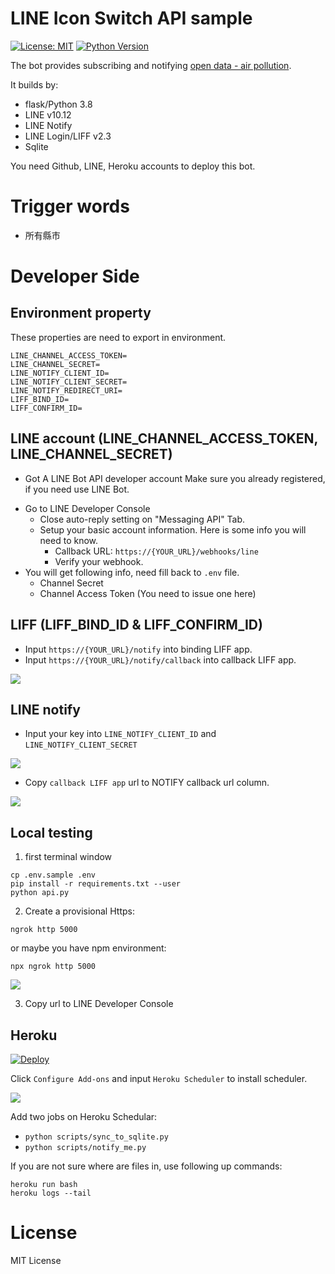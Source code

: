 # LINE Icon Switch API sample

[![License: MIT](https://img.shields.io/badge/License-MIT-blue.svg)](https://opensource.org/licenses/MIT)
[![Python Version](https://img.shields.io/badge/Python-%3E%3D%203.5-blue.svg)](https://badge.fury.io/py/lotify)

The bot provides subscribing and notifying [open data - air pollution](http://opendata.epa.gov.tw/webapi/Data/REWIQA/?$orderby=SiteName&$skip=0&$top=1000&format=json).

It builds by:

- flask/Python 3.8
- LINE v10.12
- LINE Notify
- LINE Login/LIFF v2.3
- Sqlite

You need Github, LINE, Heroku accounts to deploy this bot.

# Trigger words

- 所有縣市

# Developer Side

## Environment property

These properties are need to export in environment.

```
LINE_CHANNEL_ACCESS_TOKEN=
LINE_CHANNEL_SECRET=
LINE_NOTIFY_CLIENT_ID=
LINE_NOTIFY_CLIENT_SECRET=
LINE_NOTIFY_REDIRECT_URI=
LIFF_BIND_ID=
LIFF_CONFIRM_ID=
```

## LINE account (LINE_CHANNEL_ACCESS_TOKEN, LINE_CHANNEL_SECRET)

- Got A LINE Bot API developer account
  Make sure you already registered, if you need use LINE Bot.

* Go to LINE Developer Console
  - Close auto-reply setting on "Messaging API" Tab.
  - Setup your basic account information. Here is some info you will need to know.
    - Callback URL: `https://{YOUR_URL}/webhooks/line`
    - Verify your webhook.
* You will get following info, need fill back to `.env` file.
  - Channel Secret
  - Channel Access Token (You need to issue one here)

## LIFF (LIFF_BIND_ID & LIFF_CONFIRM_ID)

- Input `https://{YOUR_URL}/notify` into binding LIFF app.
- Input `https://{YOUR_URL}/notify/callback` into callback LIFF app.

![](https://i.imgur.com/yvldqPA.png)

## LINE notify

- Input your key into `LINE_NOTIFY_CLIENT_ID` and `LINE_NOTIFY_CLIENT_SECRET`

![](https://i.imgur.com/SZG7Re6.png)

- Copy `callback LIFF app` url to NOTIFY callback url column.

![](https://i.imgur.com/VGaKILZ.png)

## Local testing

1. first terminal window

```
cp .env.sample .env
pip install -r requirements.txt --user
python api.py
```

2. Create a provisional Https:

```
ngrok http 5000
```

or maybe you have npm environment:

```
npx ngrok http 5000
```

![](https://i.imgur.com/azVdG8j.png)

3. Copy url to LINE Developer Console

## Heroku

[![Deploy](https://www.herokucdn.com/deploy/button.svg)](https://heroku.com/deploy)

Click `Configure Add-ons` and input `Heroku Scheduler` to install scheduler.

![](https://i.imgur.com/cval2jv.png)

Add two jobs on Heroku Schedular:

- `python scripts/sync_to_sqlite.py`
- `python scripts/notify_me.py`

If you are not sure where are files in, use following up commands:

```
heroku run bash
heroku logs --tail
```

# License

MIT License
